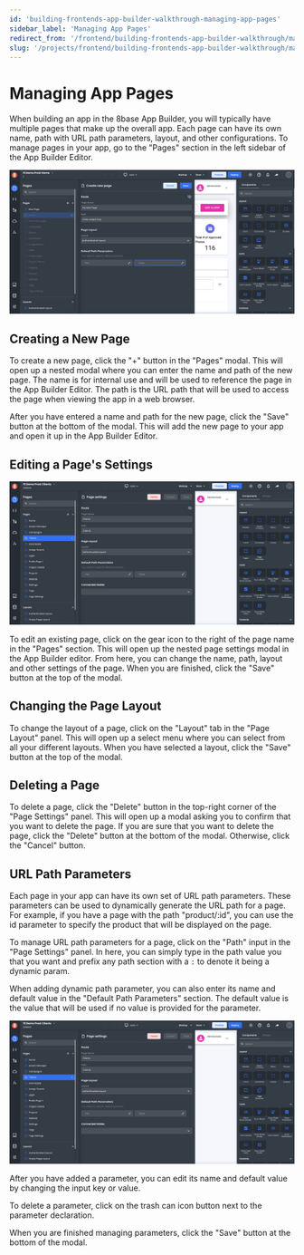 ```yaml
---
id: 'building-frontends-app-builder-walkthrough-managing-app-pages'
sidebar_label: 'Managing App Pages'
redirect_from: '/frontend/building-frontends-app-builder-walkthrough/managing-app-pages'
slug: '/projects/frontend/building-frontends-app-builder-walkthrough/managing-app-pages'
---
```


# Managing App Pages

When building an app in the 8base App Builder, you will typically have multiple pages that make up the overall app. Each page can have its own name, path with URL path parameters, layout, and other configurations. To manage pages in your app, go to the "Pages" section in the left sidebar of the App Builder Editor.

![Creating new pages in App Builder](./_images/ab-creating-pages-1.png)

## Creating a New Page

To create a new page, click the "+" button in the "Pages" modal. This will open up a nested modal where you can enter the name and path of the new page. The name is for internal use and will be used to reference the page in the App Builder Editor. The path is the URL path that will be used to access the page when viewing the app in a web browser.

After you have entered a name and path for the new page, click the "Save" button at the bottom of the modal. This will add the new page to your app and open it up in the App Builder Editor.

## Editing a Page's Settings

![Editing page settings in App Builder](./_images/ab-editing-page-settings-1.png)

To edit an existing page, click on the gear icon to the right of the page name in the "Pages" section. This will open up the nested page settings modal in the App Builder editor. From here, you can change the name, path, layout and other settings of the page. When you are finished, click the "Save" button at the top of the modal.

## Changing the Page Layout

To change the layout of a page, click on the "Layout" tab in the "Page Layout" panel. This will open up a select menu where you can select from all your different layouts. When you have selected a layout, click the "Save" button at the top of the modal.

## Deleting a Page

To delete a page, click the "Delete" button in the top-right corner of the "Page Settings" panel. This will open up a modal asking you to confirm that you want to delete the page. If you are sure that you want to delete the page, click the "Delete" button at the bottom of the modal. Otherwise, click the "Cancel" button.

## URL Path Parameters

Each page in your app can have its own set of URL path parameters. These parameters can be used to dynamically generate the URL path for a page. For example, if you have a page with the path "product/:id", you can use the id parameter to specify the product that will be displayed on the page.

To manage URL path parameters for a page, click on the "Path" input in the "Page Settings" panel. In here, you can simply type in the path value you that you want and prefix any path section with a `:` to denote it being a dynamic param.

When adding dynamic path parameter, you can also enter its name and default value in the "Default Path Parameters" section. The default value is the value that will be used if no value is provided for the parameter.

![Default path parameters App Builder Page settings](./_images/ab-editing-page-settings-1.png)

After you have added a parameter, you can edit its name and default value by changing the input key or value.

To delete a parameter, click on the trash can icon button next to the parameter declaration.

When you are finished managing parameters, click the "Save" button at the bottom of the modal.
